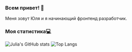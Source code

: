 ### Всем привет! 👋

Меня зовут Юля и я начинающий фронтенд разработчик.



### Моя статистика:computer:
![Julia's GitHub stats](https://github-readme-stats.vercel.app/api?username=jtuvaleva&show_icons=true&hide=issues&layout=compact)
![Top Langs](https://github-readme-stats.vercel.app/api/top-langs/?username=jtuvaleva&exclude_repo=DataGym,spatial-course-binder,Spatial_course,Geo_preprocessing,Geodata_processing&layout=compact)


<!--
**jtuvaleva/jtuvaleva** is a ✨ _special_ ✨ repository because its `README.md` (this file) appears on your GitHub profile.

Here are some ideas to get you started:

- 🔭 I’m currently working on ...
- 🌱 I’m currently learning ...
- 👯 I’m looking to collaborate on ...
- 🤔 I’m looking for help with ...
- 💬 Ask me about ...
- 📫 How to reach me: ...
- 😄 Pronouns: ...
- ⚡ Fun fact: ...
-->
